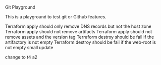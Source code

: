 Git Playground

This is a playground to test git or Github features.

Terraform apply should only remove DNS records but not the host zone
Terraform apply should not remove artifacts
Terraform apply should not remove assets and the version tag
Terraform destroy should be fail if the artifactory is not empty
Terraform destroy should be fail if the web-root is not empty
small update

change to t4
a2
